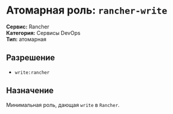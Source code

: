 # Атомарная роль: `rancher-write`

**Сервис:** Rancher  
**Категория:** Сервисы DevOps  
**Тип:** атомарная

## Разрешение
- `write:rancher`

## Назначение
Минимальная роль, дающая `write` в `Rancher`.
